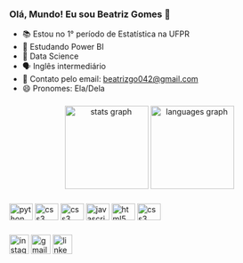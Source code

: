 ### Olá, Mundo! Eu sou Beatriz Gomes 👋

- 📚 Estou no 1° período de Estatística na UFPR
- 🐍 Estudando Power BI
- 🎲 Data Science
- 🗣️ Inglês intermediário
- 📧 Contato pelo email: beatrizgo042@gmail.com
- 😄 Pronomes: Ela/Dela

###

<div align="center">
  <img src="https://github-readme-stats.vercel.app/api?username=beatrizgo042&hide_title=false&hide_rank=false&show_icons=true&include_all_commits=true&count_private=true&disable_animations=false&theme=dracula&locale=en&hide_border=false" height="150" alt="stats graph"  />
  <img src="https://github-readme-stats.vercel.app/api/top-langs?username=beatrizgo042&locale=en&hide_title=false&layout=compact&card_width=320&langs_count=5&theme=dracula&hide_border=false" height="150" alt="languages graph"  />
</div>

###

<div align="left">
  <img src="https://cdn.jsdelivr.net/gh/devicons/devicon/icons/python/python-original.svg" height="30" width="42" alt="python logo"  />
  <img src="https://cdn.jsdelivr.net/gh/devicons/devicon/icons/pandas/pandas-original-wordmark.svg" height="30" width="42" alt="css3 logo" />
  <img src="https://cdn.jsdelivr.net/gh/devicons/devicon/icons/jupyter/jupyter-original-wordmark.svg" height="30" width="42" alt="css3 logo />
  <img src="https://cdn.jsdelivr.net/gh/devicons/devicon/icons/pycharm/pycharm-original.svg" height="30" width="42" alt="pycharm logo" />
  <img src="https://cdn.jsdelivr.net/gh/devicons/devicon/icons/javascript/javascript-original.svg" height="30" width="42" alt="javascript logo"  />
  <img src="https://cdn.jsdelivr.net/gh/devicons/devicon/icons/html5/html5-original.svg" height="30" width="42" alt="html5 logo"  />
  <img src="https://cdn.jsdelivr.net/gh/devicons/devicon/icons/css3/css3-original.svg" height="30" width="42" alt="css3 logo"  />
</div>

    
###

<div align="left">
      <a href="https://www.instagram.com/beatrizgo042/" target="_blank"><img src="https://img.shields.io/static/v1?message=Instagram&logo=instagram&label=&color=E4405F&logoColor=white&labelColor=&style=for-the-badge" height="35" alt="instagram logo" target="_blank" height="35"></a> 
      <a href = "mailto:beatrizgo042@gmail.com"><img src="https://img.shields.io/static/v1?message=Gmail&logo=gmail&label=&color=D14836&logoColor=white&labelColor=&style=for-the-badge" height="35" alt="gmail logo" target="_blank"></a>
      <a href="https://www.linkedin.com/in/beatrizgo042/" target="_blank"><img src="https://img.shields.io/badge/-LinkedIn-%230077B5?style=for-the-badge&logo=linkedin&logoColor=white" target="_blank" height="35" alt="linkedin logo"></a> 
   
</div>

###
